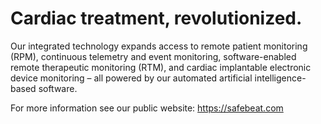 # Cardiac treatment, revolutionized.

Our integrated technology expands access to remote patient monitoring (RPM), continuous telemetry and event monitoring, software-enabled remote therapeutic monitoring (RTM), and cardiac implantable electronic device monitoring – all powered by our automated artificial intelligence-based software.

For more information see our public website: https://safebeat.com
